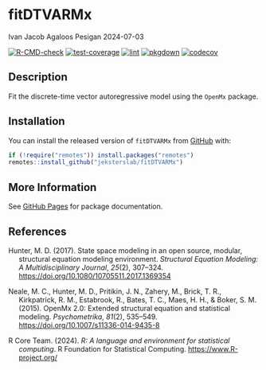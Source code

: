 fitDTVARMx
================
Ivan Jacob Agaloos Pesigan
2024-07-03

<!-- README.md is generated from .setup/readme/README.Rmd. Please edit that file -->

<!-- badges: start -->

[![R-CMD-check](https://github.com/jeksterslab/fitDTVARMx/workflows/R-CMD-check/badge.svg)](https://github.com/jeksterslab/fitDTVARMx/actions)
[![test-coverage](https://github.com/jeksterslab/fitDTVARMx/actions/workflows/test-coverage.yml/badge.svg)](https://github.com/jeksterslab/fitDTVARMx/actions/workflows/test-coverage.yml)
[![lint](https://github.com/jeksterslab/fitDTVARMx/actions/workflows/lint.yml/badge.svg)](https://github.com/jeksterslab/fitDTVARMx/actions/workflows/lint.yml)
[![pkgdown](https://github.com/jeksterslab/fitDTVARMx/actions/workflows/pkgdown-gh-pages.yml/badge.svg)](https://github.com/jeksterslab/fitDTVARMx/actions/workflows/pkgdown-gh-pages.yml)
[![codecov](https://codecov.io/gh/jeksterslab/fitDTVARMx/branch/main/graph/badge.svg)](https://codecov.io/gh/jeksterslab/fitDTVARMx)
<!-- badges: end -->

## Description

Fit the discrete-time vector autoregressive model using the `OpenMx`
package.

## Installation

You can install the released version of `fitDTVARMx` from
[GitHub](https://github.com/jeksterslab/fitDTVARMx) with:

``` r
if (!require("remotes")) install.packages("remotes")
remotes::install_github("jeksterslab/fitDTVARMx")
```

## More Information

See [GitHub Pages](https://jeksterslab.github.io/fitDTVARMx) for package
documentation.

## References

<div id="refs" class="references csl-bib-body hanging-indent"
entry-spacing="0" line-spacing="2">

<div id="ref-Hunter-2017" class="csl-entry">

Hunter, M. D. (2017). State space modeling in an open source, modular,
structural equation modeling environment. *Structural Equation Modeling:
A Multidisciplinary Journal*, *25*(2), 307–324.
<https://doi.org/10.1080/10705511.2017.1369354>

</div>

<div id="ref-Neale-Hunter-Pritikin-etal-2015" class="csl-entry">

Neale, M. C., Hunter, M. D., Pritikin, J. N., Zahery, M., Brick, T. R.,
Kirkpatrick, R. M., Estabrook, R., Bates, T. C., Maes, H. H., & Boker,
S. M. (2015). OpenMx 2.0: Extended structural equation and statistical
modeling. *Psychometrika*, *81*(2), 535–549.
<https://doi.org/10.1007/s11336-014-9435-8>

</div>

<div id="ref-RCoreTeam-2024" class="csl-entry">

R Core Team. (2024). *R: A language and environment for statistical
computing*. R Foundation for Statistical Computing.
<https://www.R-project.org/>

</div>

</div>
